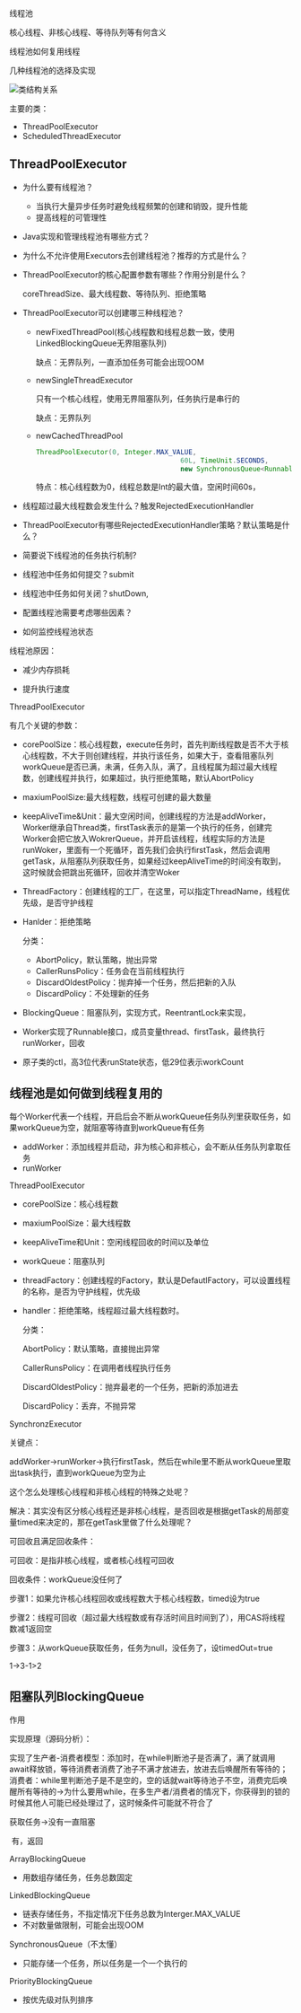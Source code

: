 线程池

核心线程、非核心线程、等待队列等有何含义

线程池如何复用线程

几种线程池的选择及实现

<img src="https://www.pdai.tech/_images/thread/java-thread-x-juc-executors-1.png" alt="类结构关系" style="zoom:100%;" />

主要的类：

- ThreadPoolExecutor
- ScheduledThreadExecutor

## ThreadPoolExecutor

- 为什么要有线程池？

  - 当执行大量异步任务时避免线程频繁的创建和销毁，提升性能
  - 提高线程的可管理性
  
- Java实现和管理线程池有哪些方式？

- 为什么不允许使用Executors去创建线程池？推荐的方式是什么？

- ThreadPoolExecutor的核心配置参数有哪些？作用分别是什么？

  coreThreadSize、最大线程数、等待队列、拒绝策略

- ThreadPoolExecutor可以创建哪三种线程池？

  - newFixedThreadPool(核心线程数和线程总数一致，使用LinkedBlockingQueue无界阻塞队列)

    缺点：无界队列，一直添加任务可能会出现OOM

  - newSingleThreadExecutor

    只有一个核心线程，使用无界阻塞队列，任务执行是串行的

    缺点：无界队列

  - newCachedThreadPool

    ```java
    ThreadPoolExecutor(0, Integer.MAX_VALUE,
                                        60L, TimeUnit.SECONDS,
                                        new SynchronousQueue<Runnable>());
    ```

    特点：核心线程数为0，线程总数是Int的最大值，空闲时间60s，

- 线程超过最大线程数会发生什么？触发RejectedExecutionHandler

- ThreadPoolExecutor有哪些RejectedExecutionHandler策略？默认策略是什么？

- 简要说下线程池的任务执行机制?

- 线程池中任务如何提交？submit

- 线程池中任务如何关闭？shutDown,

- 配置线程池需要考虑哪些因素？

- 如何监控线程池状态


线程池原因：

- 减少内存损耗

- 提升执行速度

ThreadPoolExecutor

有几个关键的参数：

- corePoolSize：核心线程数，execute任务时，首先判断线程数是否不大于核心线程数，不大于则创建线程，并执行该任务，如果大于，查看阻塞队列workQueue是否已满，未满，任务入队，满了，且线程属为超过最大线程数，创建线程并执行，如果超过，执行拒绝策略，默认AbortPolicy

- maxiumPoolSize:最大线程数，线程可创建的最大数量

- keepAliveTime&Unit：最大空闲时间，创建线程的方法是addWorker，Worker继承自Thread类，firstTask表示的是第一个执行的任务，创建完Worker会把它放入WokrerQueue，并开启该线程，线程实际的方法是runWoker，里面有一个死循环，首先我们会执行firstTask，然后会调用getTask，从阻塞队列获取任务，如果经过keepAliveTime的时间没有取到，这时候就会把跳出死循环，回收并清空Woker

- ThreadFactory：创建线程的工厂，在这里，可以指定ThreadName，线程优先级，是否守护线程

- Hanlder：拒绝策略

  分类：

  - AbortPolicy，默认策略，抛出异常
  - CallerRunsPolicy：任务会在当前线程执行
  - DiscardOldestPolicy：抛弃掉一个任务，然后把新的入队
  - DiscardPolicy：不处理新的任务

- BlockingQueue：阻塞队列，实现方式，ReentrantLock来实现，

- Worker实现了Runnable接口，成员变量thread、firstTask，最终执行runWorker，回收

- 原子类的ctl，高3位代表runState状态，低29位表示workCount

## 线程池是如何做到线程复用的

每个Worker代表一个线程，开启后会不断从workQueue任务队列里获取任务，如果workQueue为空，就阻塞等待直到workQueue有任务

- addWorker：添加线程并启动，非为核心和非核心，会不断从任务队列拿取任务
- runWorker

ThreadPoolExecutor

- corePoolSize：核心线程数

- maxiumPoolSize：最大线程数

- keepAliveTime和Unit：空闲线程回收的时间以及单位

- workQueue：阻塞队列

- threadFactory：创建线程的Factory，默认是DefautlFactory，可以设置线程的名称，是否为守护线程，优先级

- handler：拒绝策略，线程超过最大线程数时。

  分类：

  AbortPolicy：默认策略，直接抛出异常

  CallerRunsPolicy：在调用者线程执行任务

  DiscardOldestPolicy：抛弃最老的一个任务，把新的添加进去

  DiscardPolicy：丢弃，不抛异常

SynchronzExecutor

关键点：

addWorker->runWorker->执行firstTask，然后在while里不断从workQueue里取出task执行，直到workQueue为空为止

这个怎么处理核心线程和非核心线程的特殊之处呢？

解决：其实没有区分核心线程还是非核心线程，是否回收是根据getTask的局部变量timed来决定的，那在getTask里做了什么处理呢？

可回收且满足回收条件：

可回收：是指非核心线程，或者核心线程可回收

回收条件：workQueue没任何了

步骤1：如果允许核心线程回收或线程数大于核心线程数，timed设为true

步骤2：线程可回收（超过最大线程数或有存活时间且时间到了），用CAS将线程数减1返回空

步骤3：从workQueue获取任务，任务为null，没任务了，设timedOut=true

1->3-1>2

## 阻塞队列BlockingQueue

作用

实现原理（源码分析）：

实现了生产者-消费者模型：添加时，在while判断池子是否满了，满了就调用await释放锁，等待消费者消费了池子不满才放进去，放进去后唤醒所有等待的；消费者：while里判断池子是不是空的，空的话就wait等待池子不空，消费完后唤醒所有等待的->为什么要用while，在多生产者/消费者的情况下，你获得到的锁的时候其他人可能已经处理过了，这时候条件可能就不符合了

获取任务->没有一直阻塞

​				  有，返回

ArrayBlockingQueue

- 用数组存储任务，任务总数固定

LinkedBlockingQueue

- 链表存储任务，不指定情况下任务总数为Interger.MAX_VALUE
- 不对数量做限制，可能会出现OOM

SynchronousQueue（不太懂）

- 只能存储一个任务，所以任务是一个一个执行的

PriorityBlockingQueue

- 按优先级对队列排序